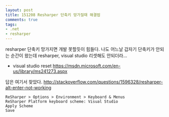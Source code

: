 ```yaml
---
layout: post
title: 151208 Resharper 단축키 망가질때 해결법
comments: true
tags:
- .net
- resharper
---
```


<!-- TOC -->


<!-- /TOC -->

resharper 단축키 망가지면 개발 못할듯이 힘들다.
나도 어느날 갑자기 단축키가 안되는 순간이 왔는데
resharper, visual studio 리셋해도 안되더라...

- visual studio reset
https://msdn.microsoft.com/en-us/library/ms241273.aspx

답은 여기서 찾았다.
http://stackoverflow.com/questions/1596328/resharper-alt-enter-not-working

```text
ReSharper > Options > Environment > Keyboard & Menus
ReSharper Platform keyboard scheme: Visual Studio
Apply Scheme
Save
```